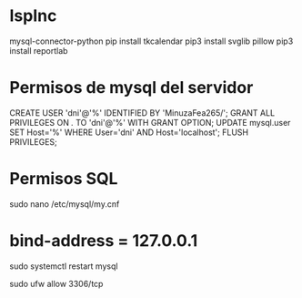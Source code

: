 # IspInc

mysql-connector-python
pip install tkcalendar
pip3 install svglib pillow
pip3 install reportlab


# Permisos de mysql del servidor
CREATE USER 'dni'@'%' IDENTIFIED BY 'MinuzaFea265/';
GRANT ALL PRIVILEGES ON *.* TO 'dni'@'%' WITH GRANT OPTION;
UPDATE mysql.user SET Host='%' WHERE User='dni' AND Host='localhost';
FLUSH PRIVILEGES;


# Permisos SQL
sudo nano /etc/mysql/my.cnf
# bind-address = 127.0.0.1

sudo systemctl restart mysql

sudo ufw allow 3306/tcp
